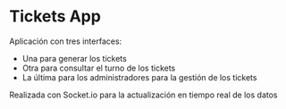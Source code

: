 # Tickets App

Aplicación con tres interfaces:
* Una para generar los tickets
* Otra para consultar el turno de los tickets
* La última para los administradores para la gestión de los tickets

Realizada con Socket.io para la actualización en tiempo real de los datos
